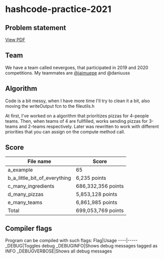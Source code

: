 # hashcode-practice-2021
 
## Problem statement
[View PDF](https://github.com/alorodri/hashcode-practice-2021/blob/main/src/practice_round_2021_v3.pdf)

## Team
We have a team called nevergoes, that participated in 2019 and 2020 competitions.
My teammates are [@jaimuepe](https://github.com/jaimuepe) and @daniuuss

## Algorithm
Code is a bit messy, when I have more time I'll try to clean it a bit, also moving the writeOutput fcn to the fileutils.h

At first, I've worked on a algorithm that prioritizes pizzas for 4-people teams. Then, when teams of 4 are fullfilled, works sending pizzas for 3-teams and 2-teams respectively. Later was rewritten to work with different priorities that you can assign on the compute method call.

## Score
File name | Score
----------|-------
a_example|65
b_a_little_bit_of_everything|6,235 points
c_many_ingredients|686,332,356 points
d_many_pizzas|5,853,128 points
e_many_teams|6,861,985 points
Total|699,053,769 points

## Compiler flags
Program can be compiled with such flags:
Flag|Usage
----|-----
_DEBUG|Toggles debug
_DEBUGINFO|Shows debug messages tagged as INFO
_DEBUGVERBOSE|Shows all debug messages
